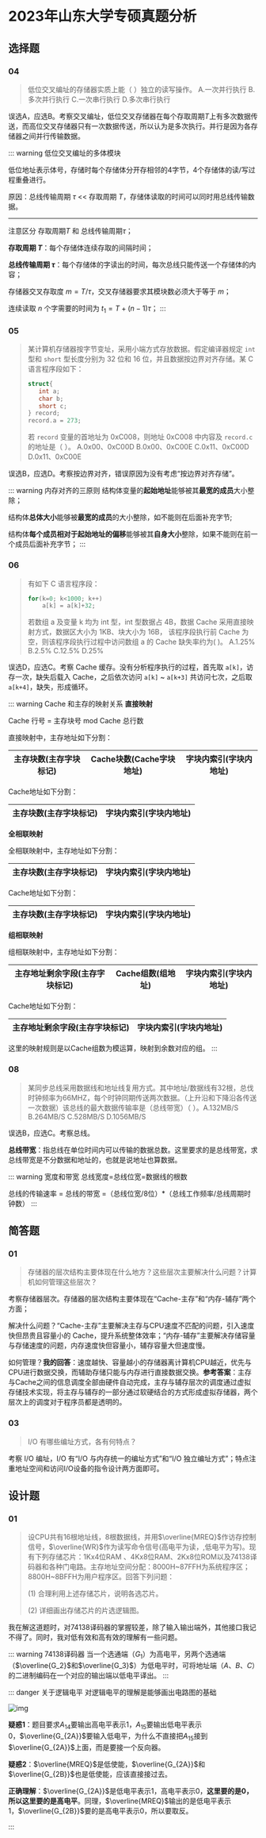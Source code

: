 # 2023年山东大学专硕真题分析

## 选择题

### 04


> 低位交叉编址的存储器实质上能（ ）独立的读写操作。 A.一次并行执行 B.多次并行执行 C.一次串行执行 D.多次串行执行

误选A，应选B。考察交叉编址，低位交叉存储器在每个存取周期$T$上有多次数据传送，而高位交叉存储器只有一次数据传送，所以认为是多次执行。并行是因为各存储器之间并行传输数据。


::: warning 低位交叉编址的多体模块

低位地址表示体号，存储时每个存储体分开存相邻的4字节，4个存储体的读/写过程重叠进行。

原因：总线传输周期 $\tau$ << 存取周期 $T$，存储体读取的时间可以同时用总线传输数据。

---

注意区分 存取周期$T$ 和 总线传输周期$\tau$；

**存取周期 $T$**：每个存储体连续存取的间隔时间；

**总线传输周期 $\tau$**：每个存储体的字读出的时间，每次总线只能传送一个存储体的内容；

存储器交叉存取度 $m = T/\tau$，交叉存储器要求其模块数必须大于等于 $m$；

连续读取 $n$ 个字需要的时间为 $t_1 = T + (n-1)\tau$；
:::

### 05



> 某计算机存储器按字节变址，采用小端方式存放数据。假定编译器规定 `int` 型和 `short` 型长度分别为 32 位和 16 位，并且数据按边界对齐存储。某 C 语言程序段如下：
>```cpp
>struct{
>    int a;
>    char b;
>    short c;
>} record;
>record.a = 273;
> ```
> 若 `record` 变量的首地址为 0xC008，则地址 0xC008 中内容及 `record.c` 的地址是（ ）。 A.0x00、0xC00D B.0x00、0xC00E C.0x11、0xC00D D.0x11、0xC00E

误选B，应选D。考察按边界对齐，错误原因为没有考虑“按边界对齐存储”。

::: warning 内存对齐的三原则
结构体变量的**起始地址**能够被其**最宽的成员**大小整除；

结构体**总体大小**能够被**最宽的成员**的大小整除，如不能则在后面补充字节;

结构体**每个成员相对于起始地址的偏移**能够被其**自身大小**整除，如果不能则在前一个成员后面补充字节；
:::

### 06

> 有如下 C 语言程序段：
> ```cpp
> for(k=0; k<1000; k++) 
>     a[k] = a[k]+32;
> ```
> 若数组 a 及变量 k 均为 int 型，int 型数据占 4B，数据 Cache 采用直接映射方式，数据区大小为 1KB、块大小为 16B， 该程序段执行前 Cache 为空，则该程序段执行过程中访问数组 a 的 Cache 缺失率约为( )。 A.1.25% B.2.5% C.12.5% D.25%

误选D，应选C。考察 Cache 缓存。没有分析程序执行的过程，首先取 `a[k]`，访存一次，缺失后载入 Cache，之后依次访问 `a[k]` ~ `a[k+3]` 共访问七次，之后取 `a[k+4]`，缺失，形成循环。

::: warning Cache 和主存的映射关系
**直接映射**

Cache 行号 = 主存块号 mod Cache 总行数

直接映射中，主存地址如下分割：

|主存块数(主存字块标记)|Cache块数(Cache字块地址)|字块内索引(字块内地址)|
|:---:|:---:|:---:|

Cache地址如下分割：

|主存块数(主存字块标记)|字块内索引(字块内地址)|
|:---:|:---:|

**全相联映射**

全相联映射中，主存地址如下分割：

|主存块数(主存字块标记)|字块内索引(字块内地址)|
|:---:|:---:|

Cache地址如下分割：

|主存块数(主存字块标记)|字块内索引(字块内地址)|
|:---:|:---:|

**组相联映射**

组相联映射中，主存地址如下分割：

|主存地址剩余字段(主存字块标记)|Cache组数(组地址)|字块内索引(字块内地址)|
|:---:|:---:|:---:|

Cache地址如下分割：

|主存地址剩余字段(主存字块标记)|字块内索引(字块内地址)|
|:---:|:---:|

这里的映射规则是以Cache组数为模运算，映射到余数对应的组。
:::

### 08



> 某同步总线采用数据线和地址线复用方式。其中地址/数据线有32根，总伐时钟频率为66MHZ，每个时钟同期传送两次数据。（上升沿和下降沿各传送一次数据）该总线的最大数据传输率是（总线带宽）（ ）。A.132MB/S B.264MB/S C.528MB/S D.1056MB/S

误选B，应选C。考察总线。

**总线带宽**：指总线在单位时间内可以传输的数据总数。这里要求的是总线带宽，求总线带宽是不分数据和地址的，也就是说地址也算数据。

::: warning 宽度和带宽
总线宽度=总线位宽=数据线的根数

总线的传输速率 = 总线的带宽 =（总线位宽/8位）*（总线工作频率/总线周期时钟数）
:::

## 简答题

### 01

> 存储器的层次结构主要体现在什么地方？这些层次主要解决什么问题？计算机如何管理这些层次？

考察存储器层次。存储器的层次结构主要体现在“Cache-主存”和“内存-辅存”两个方面；

解决什么问题？“Cache-主存”主要解决主存与CPU速度不匹配的问题，引入速度快但昂贵且容量小的 Cache，提升系统整体效率；“内存-辅存”主要解决存储容量与存储速度的问题，内存速度快但容量小，辅存容量大但速度慢。

如何管理？**我的回答**：速度越快、容量越小的存储器离计算机CPU越近，优先与CPU进行数据交换，而辅助存储只能与内存进行直接数据交换。**参考答案**：主存与Cache之间的信息调度全部由硬件自动完成，主存与辅存层次的调度通过虚拟存储技术实现，将主存与辅存的一部分通过软硬结合的方式形成虚拟存储器，两个层次上的调度对于程序员都是透明的。

### 03

> I/O 有哪些编址方式，各有何特点？

考察 I/O 编址，I/O 有“I/O 与内存统一的编址方式”和“I/O 独立编址方式”；特点注重地址空间和访问I/O设备的指令设计两方面即可。

## 设计题

### 01

> 设CPU共有16根地址线，8根数据线，并用$\overline{MREQ}$作访存控制信号，$\overline{WR}$作为读写命令信号(高电平为读，,低电平为写)。现有下列存储芯片：1Kx4位RAM 、4Kx8位RAM、2Kx8位ROM以及74138译码器和各种门电路。主存地址空间分配：8000H~87FFH为系统程序区；8800H~8BFFH为用户程序区。回答下列问题：
> 
> (1) 合理利用上述存储芯片，说明各选芯片。
> 
> (2) 详细画出存储芯片的片选逻辑图。


我在解这道题时，对74138译码器的掌握较差，除了输入输出端外，其他接口我记不得了。同时，我对低有效和高有效的理解有一些问题。


::: warning 74138译码器
当一个选通端（$G_1$）为高电平，另两个选通端（$\overline{G_2}$和$\overline{G_3}$）为低电平时，可将地址端（$A$、$B$、$C$）的二进制编码在一个对应的输出端以低电平译出。
:::

::: danger 关于逻辑电平
对逻辑电平的理解是能够画出电路图的基础

![img](https://mysite-bucket.oss-cn-wulanchabu.aliyuncs.com/tech_blog_img/%E4%BD%8E%E7%94%B5%E5%B9%B3%E6%9C%89%E6%95%88%E7%9A%84%E7%90%86%E8%A7%A3.png?x-oss-process=style/small_size_rule)

**疑惑1**：题目要求$A_{14}$要输出高电平表示1，$A_{15}$要输出低电平表示0，$\overline{G_{2A}}$要输入低电平，为什么不直接把$A_{15}$接到$\overline{G_{2A}}$上面，而是要接一个反向器。

**疑惑2**：$\overline{MREQ}$是低使能，$\overline{G_{2A}}$和$\overline{G_{2B}}$也是低使能，应该直接接过去。

**正确理解**：$\overline{G_{2A}}$是低电平表示1，高电平表示0，**这里要的是0，所以这里要的是高电平**。同理，$\overline{MREQ}$输出的是低电平表示1，$\overline{G_{2B}}$要的是高电平表示0，所以要取反。

:::